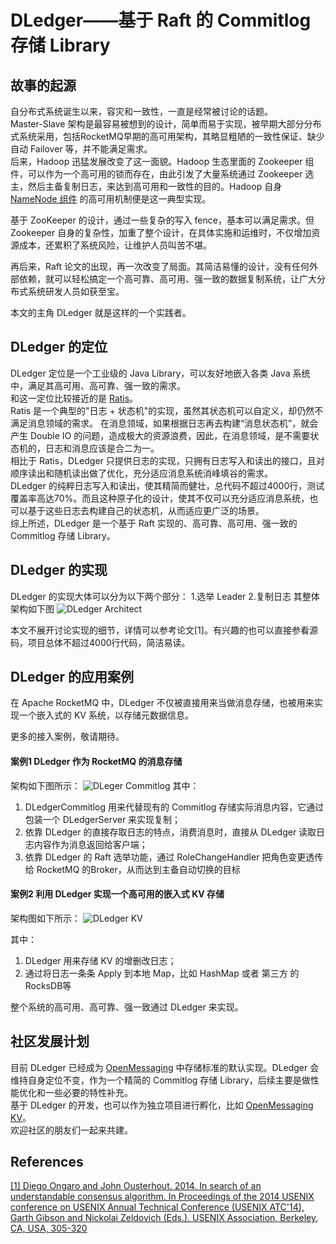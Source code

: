 # DLedger——基于 Raft 的 Commitlog 存储 Library


## 故事的起源
自分布式系统诞生以来，容灾和一致性，一直是经常被讨论的话题。  
Master-Slave 架构是最容易被想到的设计，简单而易于实现，被早期大部分分布式系统采用，包括RocketMQ早期的高可用架构，其略显粗陋的一致性保证、缺少自动 Failover 等，并不能满足需求。  
后来，Hadoop 迅猛发展改变了这一面貌。Hadoop 生态里面的 Zookeeper 组件，可以作为一个高可用的锁而存在，由此引发了大量系统通过 Zookeeper 选主，然后主备复制日志，来达到高可用和一致性的目的。Hadoop 自身 [NameNode 组件](https://hadoop.apache.org/docs/r2.9.2/hadoop-project-dist/hadoop-hdfs/HDFSHighAvailabilityWithQJM.html) 的高可用机制便是这一典型实现。  

基于 ZooKeeper 的设计，通过一些复杂的写入 fence，基本可以满足需求。但 Zookeeper 自身的复杂性，加重了整个设计，在具体实施和运维时，不仅增加资源成本，还累积了系统风险，让维护人员叫苦不堪。

再后来，Raft 论文的出现，再一次改变了局面。其简洁易懂的设计，没有任何外部依赖，就可以轻松搞定一个高可靠、高可用、强一致的数据复制系统，让广大分布式系统研发人员如获至宝。

本文的主角 DLedger 就是这样的一个实践者。

## DLedger 的定位
DLedger 定位是一个工业级的 Java Library，可以友好地嵌入各类 Java 系统中，满足其高可用、高可靠、强一致的需求。  
和这一定位比较接近的是 [Ratis](https://github.com/apache/incubator-ratis)。  
Ratis 是一个典型的"日志 + 状态机"的实现，虽然其状态机可以自定义，却仍然不满足消息领域的需求。
在消息领域，如果根据日志再去构建“消息状态机”，就会产生 Double IO 的问题，造成极大的资源浪费，因此，在消息领域，是不需要状态机的，日志和消息应该是合二为一。  
相比于 Ratis，DLedger 只提供日志的实现，只拥有日志写入和读出的接口，且对顺序读出和随机读出做了优化，充分适应消息系统消峰填谷的需求。   
DLedger 的纯粹日志写入和读出，使其精简而健壮，总代码不超过4000行，测试覆盖率高达70%。而且这种原子化的设计，使其不仅可以充分适应消息系统，也可以基于这些日志去构建自己的状态机，从而适应更广泛的场景。  
综上所述，DLedger 是一个基于 Raft 实现的、高可靠、高可用、强一致的 Commitlog 存储 Library。

## DLedger 的实现
DLedger 的实现大体可以分为以下两个部分：
1.选举 Leader
2.复制日志
其整体架构如下图
![DLedger Architect](https://img.alicdn.com/5476e8b07b923/TB1bwJOycfpK1RjSZFOXXa6nFXa)

本文不展开讨论实现的细节，详情可以参考论文[1]。有兴趣的也可以直接参看源码，项目总体不超过4000行代码，简洁易读。

## DLedger 的应用案例
在 Apache RocketMQ 中，DLedger 不仅被直接用来当做消息存储，也被用来实现一个嵌入式的 KV 系统，以存储元数据信息。

更多的接入案例，敬请期待。

#### 案例1 DLedger 作为 RocketMQ 的消息存储
架构如下图所示：
![DLeger Commitlog](https://img.alicdn.com/5476e8b07b923/TB1RaBNyirpK1RjSZFhXXXSdXXa)
其中：
1. DLedgerCommitlog 用来代替现有的 Commitlog 存储实际消息内容，它通过包装一个 DLedgerServer 来实现复制；
2. 依靠 DLedger 的直接存取日志的特点，消费消息时，直接从 DLedger 读取日志内容作为消息返回给客户端；
3. 依靠 DLedger 的 Raft 选举功能，通过 RoleChangeHandler 把角色变更透传给 RocketMQ 的Broker，从而达到主备自动切换的目标

#### 案例2 利用 DLedger 实现一个高可用的嵌入式 KV 存储
架构图如下所示：
![DLedger KV](https://img.alicdn.com/5476e8b07b923/TB1aCpYygHqK1RjSZFEXXcGMXXa)

其中：
1. DLedger 用来存储 KV 的增删改日志；
2. 通过将日志一条条 Apply 到本地 Map，比如 HashMap 或者 第三方 的 RocksDB等

整个系统的高可用、高可靠、强一致通过 DLedger 来实现。

## 社区发展计划

目前 DLedger 已经成为 [OpenMessaging](https://github.com/openmessaging) 中存储标准的默认实现。DLedger 会维持自身定位不变，作为一个精简的 Commitlog 存储 Library，后续主要是做性能优化和一些必要的特性补充。  
基于 DLedger 的开发，也可以作为独立项目进行孵化，比如 [OpenMessaging KV](https://github.com/openmessaging/openmessaging-hakv)。  
欢迎社区的朋友们一起来共建。  

## References
[[1] Diego Ongaro and John Ousterhout. 2014. In search of an understandable consensus algorithm. In Proceedings of the 2014 USENIX conference on USENIX Annual Technical Conference (USENIX ATC'14), Garth Gibson and Nickolai Zeldovich (Eds.). USENIX Association, Berkeley, CA, USA, 305-320](https://www.usenix.org/system/files/conference/atc14/atc14-paper-ongaro.pdf)

